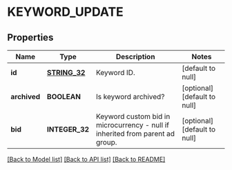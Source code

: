 # KEYWORD_UPDATE

## Properties
Name | Type | Description | Notes
------------ | ------------- | ------------- | -------------
**id** | [**STRING_32**](STRING_32.md) | Keyword ID. | [default to null]
**archived** | **BOOLEAN** | Is keyword archived? | [optional] [default to null]
**bid** | **INTEGER_32** | Keyword custom bid in microcurrency - null if inherited from parent ad group. | [optional] [default to null]

[[Back to Model list]](../README.md#documentation-for-models) [[Back to API list]](../README.md#documentation-for-api-endpoints) [[Back to README]](../README.md)


